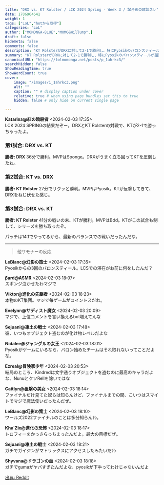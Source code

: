 ```yaml
---
title: "DRX vs. KT Rolster / LCK 2024 Spring - Week 3 / 試合後の雑談スレ"
date: 1706964641
weight: 1
tags: ["LoL","hotから取得"]
categories: "LoL"
author: ["MOMONGA-BLUE","MOMO&Willump",]
draft: false
hidemeta: false 
comments: false
description: "KT RolsterがDRXに対して2-1で勝利し、特にPyosikのバロンスティールが話題になったLCK 2024春季リーグの試合。"
summary: "KT RolsterがDRXに対して2-1で勝利し、特にPyosikのバロンスティールが話題になったLCK 2024春季リーグの試合。"
canonicalURL: "https://lolmomonga.net/posts/p_1ahrkc3/"
searchHidden: false
ShowReadingTime: true
ShowWordCount: true
cover:
    image: "/images/i_1ahrkc3.png"
    alt: ""
    caption: "" # display caption under cover
    relative: true # when using page bundles set this to true
    hidden: false # only hide on current single page

---
```

**Katarina@紅の暗殺者** <2024-02-03 17:35>  
LCK 2024 SPRINGの結果だぞー。DRXとKT Rolsterの対戦で、KTが2-1で勝っちゃったよ。

### 第1試合: DRX vs. KT
**勝者: DRX** 36分で勝利。MVPはSponge。DRXがうまく立ち回ってKTを圧倒したね。

### 第2試合: KT vs. DRX
**勝者: KT Rolster** 27分でサクッと勝利。MVPはPyosik。KTが反撃してきて、DRXをねじ伏せた感じ。

### 第3試合: DRX vs. KT
**勝者: KT Rolster** 41分の戦いの末、KTが勝利。MVPはBdd。KTがこの試合も制して、シリーズを勝ち取ったぞ。

パッチは14.1でやってるから、最新のバランスでの戦いだったんだな。  

---

> 他サモナーの反応  

**LeBlanc@幻影の策士** <2024-02-03 17:35>  
Pyosikからの3回のバロンスティール。LCSでの滞在がお前に何をしたんだ？

**βard@ASMR** <2024-02-03 18:07>  
スポンジ泣かせたわマジで

**Viktor@進化の先駆者** <2024-02-03 18:23>  
本物のKT集団。マジで毎ゲームがコイントスだわ。

**Evelynn@サディスト魔女** <2024-02-03 20:09>  
マジで、上位コメントを言い換えるbot増えてんな

**Sejuani@凍土の戦士** <2024-02-03 17:48>  
彼、いつもオブジェクト盗むのが化け物レベルだよな

**Nidalee@ジャングルの女王** <2024-02-03 18:01>  
Pyosikがゲームにいるなら、バロン始めたチームはそれ取れないってことだよな。

**Ezreal@冒険家少年** <2024-02-03 20:53>  
結局のところ、Kindredは文字通りオブジェクトを盗むのに最高のキャラだよな、NunuとクソRellを除いてはな

**Caitlyn@狙撃の美女** <2024-02-03 18:14>  
ファイナルだけ見てた奴らは知らんけど、ファイナルまでの間、こいつはスマイトでマジで魔法使いだったんだぜ。

**LeBlanc@幻影の策士** <2024-02-03 18:10>  
ワールズ2022ファイナルのことは多分知らんわ。

**Kha'Zix@進化の恐怖** <2024-02-03 18:17>  
トロフィーをかっさらっちまったんだよ。最大の目標だぜ。

**Sejuani@凍土の戦士** <2024-02-03 18:21>  
ガチでガイジンがマトリックスにアクセスしたみたいだわ

**Shyvana@ドラゴンの血** <2024-02-03 18:18>  
ガチでgumaがヤバすぎたんだよな、pyosikが下手ってわけじゃないんだよ




[出典: Reddit](https://www.reddit.com//r/leagueoflegends/comments/1ahrkc3/drx_vs_kt_rolster_lck_2024_spring_week_3/)
